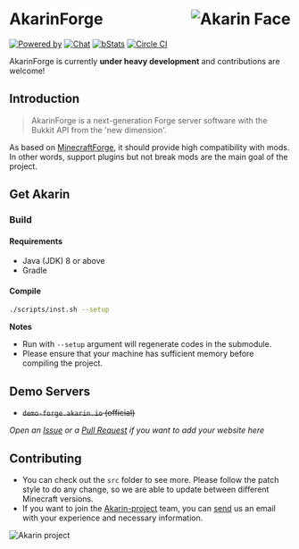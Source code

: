 # <img src="https://i.loli.net/2018/05/17/5afd869c443ef.png" alt="Akarin Face" align="right">AkarinForge
[![Powered by](https://img.shields.io/badge/Powered_by-Akarin_project-ee6aa7.svg?style=flat)](https://akarin.io)
[![Chat](https://img.shields.io/badge/chat-on%20discord-7289da.svg)](https://discord.gg/fw2pJAj)
[![bStats](https://img.shields.io/badge/bStats-Torch-0099ff.svg?style=flat)](https://bstats.org/plugin/bukkit/Torch)
[![Circle CI](https://circleci.com/gh/Akarin-project/AkarinForge/tree/master.svg?style=svg)](https://circleci.com/gh/Akarin-project/AkarinForge)

AkarinForge is currently **under heavy development** and contributions are welcome!

Introduction
---
> AkarinForge is a next-generation Forge server software with the Bukkit API from the 'new dimension'.

As based on [MinecraftForge](https://github.com/MinecraftForge/MinecraftForge), it should provide high compatibility with mods. In other words, support plugins but not break mods are the main goal of the project.

Get Akarin
---
### Build
#### Requirements
* Java (JDK) 8 or above
* Gradle

#### Compile
```sh
./scripts/inst.sh --setup
```

**Notes**
* Run with `--setup` argument will regenerate codes in the submodule.
* Please ensure that your machine has sufficient memory before compiling the project.

Demo Servers
---
* ~~`demo-forge.akarin.io` (official)~~

*Open an [Issue](https://github.com/Akarin-project/Akarin/issues) or a [Pull Request](https://github.com/Akarin-project/Akarin/pulls) if you want to add your website here*

Contributing
---
* You can check out the `src` folder to see more. Please follow the patch style to do any change, so we are able to update between different Minecraft versions.
* If you want to join the [Akarin-project](https://github.com/Akarin-project) team, you can [send](mailto://kira@kira.moe) us an email with your experience and necessary information.

![Akarin project](https://i.loli.net/2018/05/13/5af7fbbfbcddf.png)
